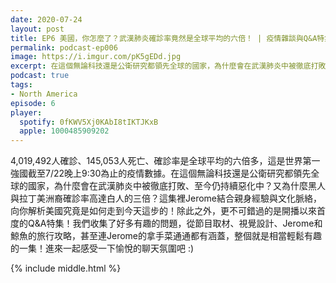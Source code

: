 ```yaml
---
date: 2020-07-24
layout: post
title: EP6 美國，你怎麼了？武漢肺炎確診率竟然是全球平均的六倍！ | 疫情雜談與Q&A特集！
permalink: podcast-ep006
image: https://i.imgur.com/pK5gEDd.jpg
excerpt: 在這個無論科技還是公衛研究都領先全球的國家，為什麼會在武漢肺炎中被徹底打敗、至今仍持續惡化中？又為什麼黑人與拉丁美洲裔確診率高達白人的三倍？
podcast: true
tags:
- North America
episode: 6
player:
  spotify: 0fKWV5Xj0KAbI8tIKTJKxB
  apple: 1000485909202
---
```


4,019,492人確診、145,053人死亡、確診率是全球平均的六倍多，這是世界第一強國截至7/22晚上9:30為止的疫情數據。在這個無論科技還是公衛研究都領先全球的國家，為什麼會在武漢肺炎中被徹底打敗、至今仍持續惡化中？又為什麼黑人與拉丁美洲裔確診率高達白人的三倍？這集裡Jerome結合親身經驗與文化脈絡，向你解析美國究竟是如何走到今天這步的！除此之外，更不可錯過的是開播以來首度的Q&A特集！我們收集了好多有趣的問題，從節目取材、視覺設計、Jerome和鯨魚的旅行攻略，甚至連Jerome的拿手菜通通都有涵蓋，整個就是相當輕鬆有趣的一集！進來一起感受一下愉悅的聊天氛圍吧 :)



{% include middle.html %}